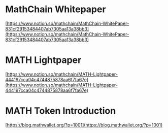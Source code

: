 # MathChain Whitepaper

[https://www.notion.so/mathchain/MathChain-WhitePaper-831cf29153484407ab7305aa13a38bb3](https://www.notion.so/mathchain/MathChain-WhitePaper-831cf29153484407ab7305aa13a38bb3)

# MATH Lightpaper

[https://www.notion.so/mathchain/MATH-Lightpaper-444197cca04c4744875878aa6f7fa67e](https://www.notion.so/mathchain/MATH-Lightpaper-444197cca04c4744875878aa6f7fa67e)

# MATH Token Introduction

[https://blog.mathwallet.org/?p=1001](https://blog.mathwallet.org/?p=1001)